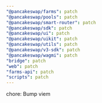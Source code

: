```yaml
---
"@pancakeswap/farms": patch
"@pancakeswap/pools": patch
"@pancakeswap/smart-router": patch
"@pancakeswap/sdk": patch
"@pancakeswap/ui": patch
"@pancakeswap/uikit": patch
"@pancakeswap/utils": patch
"@pancakeswap/v3-sdk": patch
"@pancakeswap/wagmi": patch
"bridge": patch
"web": patch
"farms-api": patch
"scripts": patch
---
```


chore: Bump viem
